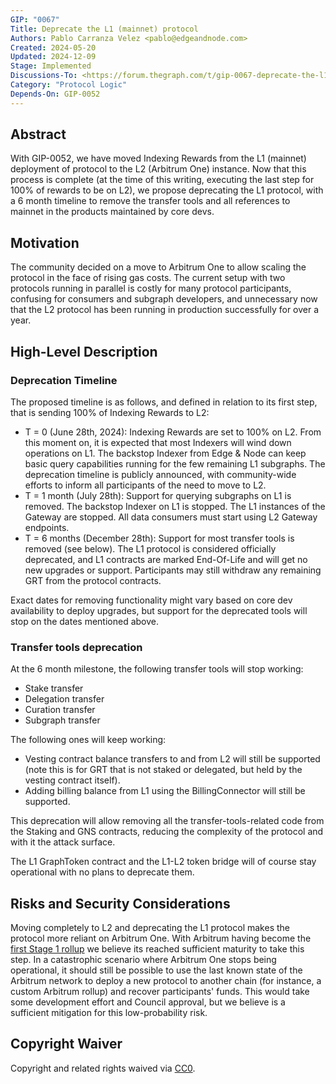```yaml
---
GIP: "0067"
Title: Deprecate the L1 (mainnet) protocol
Authors: Pablo Carranza Velez <pablo@edgeandnode.com>
Created: 2024-05-20
Updated: 2024-12-09
Stage: Implemented
Discussions-To: <https://forum.thegraph.com/t/gip-0067-deprecate-the-l1-mainnet-protocol/5886>
Category: "Protocol Logic"
Depends-On: GIP-0052
---
```


## Abstract

With GIP-0052, we have moved Indexing Rewards from the L1 (mainnet) deployment of protocol to the L2 (Arbitrum One) instance. Now that this process is complete (at the time of this writing, executing the last step for 100% of rewards to be on L2), we propose deprecating the L1 protocol, with a 6 month timeline to remove the transfer tools and all references to mainnet in the products maintained by core devs.

## Motivation

The community decided on a move to Arbitrum One to allow scaling the protocol in the face of rising gas costs. The current setup with two protocols running in parallel is costly for many protocol participants, confusing for consumers and subgraph developers, and unnecessary now that the L2 protocol has been running in production successfully for over a year.

## High-Level Description

### Deprecation Timeline

The proposed timeline is as follows, and defined in relation to its first step, that is sending 100% of Indexing Rewards to L2:

- T = 0 (June 28th, 2024): Indexing Rewards are set to 100% on L2. From this moment on, it is expected that most Indexers will wind down operations on L1. The backstop Indexer from Edge & Node can keep basic query capabilities running for the few remaining L1 subgraphs. The deprecation timeline is publicly announced, with community-wide efforts to inform all participants of the need to move to L2.
- T = 1 month (July 28th): Support for querying subgraphs on L1 is removed. The backstop Indexer on L1 is stopped. The L1 instances of the Gateway are stopped. All data consumers must start using L2 Gateway endpoints.
- T = 6 months (December 28th): Support for most transfer tools is removed (see below). The L1 protocol is considered officially deprecated, and L1 contracts are marked End-Of-Life and will get no new upgrades or support. Participants may still withdraw any remaining GRT from the protocol contracts.

Exact dates for removing functionality might vary based on core dev availability to deploy upgrades, but support for the deprecated tools will stop on the dates mentioned above.

### Transfer tools deprecation

At the 6 month milestone, the following transfer tools will stop working:

- Stake transfer
- Delegation transfer
- Curation transfer
- Subgraph transfer

The following ones will keep working:

- Vesting contract balance transfers to and from L2 will still be supported (note this is for GRT that is not staked or delegated, but held by the vesting contract itself).
- Adding billing balance from L1 using the BillingConnector will still be supported.

This deprecation will allow removing all the transfer-tools-related code from the Staking and GNS contracts, reducing the complexity of the protocol and with it the attack surface.

The L1 GraphToken contract and the L1-L2 token bridge will of course stay operational with no plans to deprecate them.

## Risks and Security Considerations

Moving completely to L2 and deprecating the L1 protocol makes the protocol more reliant on Arbitrum One. With Arbitrum having become the [first Stage 1 rollup](https://l2beat.com/scaling/projects/arbitrum) we believe its reached sufficient maturity to take this step. In a catastrophic scenario where Arbitrum One stops being operational, it should still be possible to use the last known state of the Arbitrum network to deploy a new protocol to another chain (for instance, a custom Arbitrum rollup) and recover participants' funds. This would take some development effort and Council approval, but we believe is a sufficient mitigation for this low-probability risk.

## Copyright Waiver

Copyright and related rights waived via [CC0](https://creativecommons.org/publicdomain/zero/1.0/).

